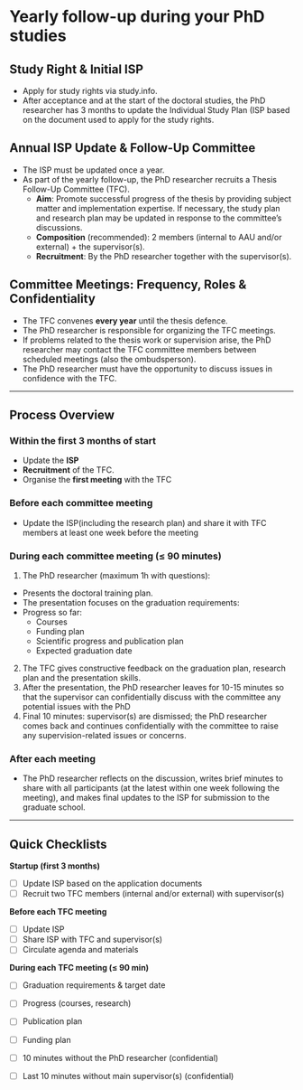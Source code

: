 # Yearly follow-up during your PhD studies

## Study Right & Initial ISP
- Apply for study rights via study.info.
- After acceptance and at the start of the doctoral studies, the PhD researcher has 3 months to update the Individual Study Plan (ISP based on the document used to apply for the study rights.

## Annual ISP Update & Follow-Up Committee
- The ISP must be updated once a year.
- As part of the yearly follow-up, the PhD researcher recruits a Thesis Follow-Up Committee (TFC).
  - **Aim**: Promote successful progress of the thesis by providing subject matter and implementation expertise. If necessary, the study plan and research plan may be updated in response to the committee’s discussions.
  - **Composition** (recommended): 2 members (internal to AAU and/or external) + the supervisor(s).
  - **Recruitment**: By the PhD researcher together with the supervisor(s).

## Committee Meetings: Frequency, Roles & Confidentiality
- The TFC convenes **every year** until the thesis defence.
- The PhD researcher is responsible for organizing the TFC meetings.
- If problems related to the thesis work or supervision arise, the PhD researcher may contact the TFC committee members between scheduled meetings (also the ombudsperson).
- The PhD researcher must have the opportunity to discuss issues in confidence with the TFC.

---

## Process Overview

### Within the first 3 months of start
- Update the **ISP**
- **Recruitment** of the TFC.
- Organise the **first meeting** with the TFC 

### Before each committee meeting
- Update the ISP(including the research plan) and share it with TFC members at least one week before the meeting
  
### During each committee meeting (≤ **90 minutes**)
1) The PhD researcher (maximum 1h with questions):
- Presents the doctoral training plan.
- The presentation focuses on the graduation requirements:
- Progress so far:
 	- Courses
  - Funding plan
  - Scientific progress and publication plan 	
  - Expected graduation date

2) The TFC gives constructive feedback on the graduation plan, research plan and the presentation skills.
3) After the presentation, the PhD researcher leaves for 10-15 minutes so that the supervisor can confidentially discuss with the committee any potential issues with the PhD
4) Final 10 minutes: supervisor(s) are dismissed; the PhD researcher comes back and continues confidentially with the committee to raise any supervision-related issues or concerns.

### After each meeting
- The PhD researcher reflects on the discussion, writes brief minutes to share with all participants (at the latest within one week following the meeting), and makes final updates to the ISP for submission to the graduate school.
---

## Quick Checklists

**Startup (first 3 months)**
- [ ] Update ISP based on the application documents 
- [ ] Recruit two TFC members (internal and/or external) with supervisor(s)

**Before each TFC meeting**
- [ ] Update ISP 
- [ ] Share ISP with TFC and supervisor(s) 
- [ ] Circulate agenda and materials

**During each TFC meeting (≤ 90 min)**
- [ ] Graduation requirements & target date 
- [ ] Progress (courses, research) 
- [ ] Publication plan 
- [ ] Funding plan 
- [ ] 10 minutes without the PhD  researcher (confidential)
- [ ] Last 10 minutes without main supervisor(s) (confidential)




